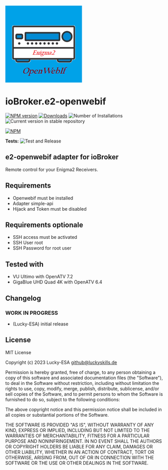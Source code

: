![Logo](admin/e2-openwebif.png)
# ioBroker.e2-openwebif

[![NPM version](https://img.shields.io/npm/v/iobroker.e2-openwebif.svg)](https://www.npmjs.com/package/iobroker.e2-openwebif)
[![Downloads](https://img.shields.io/npm/dm/iobroker.e2-openwebif.svg)](https://www.npmjs.com/package/iobroker.e2-openwebif)
![Number of Installations](https://iobroker.live/badges/e2-openwebif-installed.svg)
![Current version in stable repository](https://iobroker.live/badges/e2-openwebif-stable.svg)

[![NPM](https://nodei.co/npm/iobroker.e2-openwebif.png?downloads=true)](https://nodei.co/npm/iobroker.e2-openwebif/)

**Tests:** ![Test and Release](https://github.com/Lucky-ESA/ioBroker.e2-openwebif/workflows/Test%20and%20Release/badge.svg)

## e2-openwebif adapter for ioBroker

Remote control for your Enigma2 Receivers.

## Requirements
* Openwebif must be installed
* Adapter simple-api
* Hijack and Token must be disabled

## Requirements optionale
* SSH access must be activated
* SSH User root
* SSH Password for root user

## Tested with
* VU Ultimo with OpenATV 7.2
* GigaBlue UHD Quad 4K with OpenATV 6.4

## Changelog
<!--
    Placeholder for the next version (at the beginning of the line):
    ### **WORK IN PROGRESS**
-->

### **WORK IN PROGRESS**
* (Lucky-ESA) initial release

## License
MIT License

Copyright (c) 2023 Lucky-ESA <github@luckyskills.de>

Permission is hereby granted, free of charge, to any person obtaining a copy
of this software and associated documentation files (the "Software"), to deal
in the Software without restriction, including without limitation the rights
to use, copy, modify, merge, publish, distribute, sublicense, and/or sell
copies of the Software, and to permit persons to whom the Software is
furnished to do so, subject to the following conditions:

The above copyright notice and this permission notice shall be included in all
copies or substantial portions of the Software.

THE SOFTWARE IS PROVIDED "AS IS", WITHOUT WARRANTY OF ANY KIND, EXPRESS OR
IMPLIED, INCLUDING BUT NOT LIMITED TO THE WARRANTIES OF MERCHANTABILITY,
FITNESS FOR A PARTICULAR PURPOSE AND NONINFRINGEMENT. IN NO EVENT SHALL THE
AUTHORS OR COPYRIGHT HOLDERS BE LIABLE FOR ANY CLAIM, DAMAGES OR OTHER
LIABILITY, WHETHER IN AN ACTION OF CONTRACT, TORT OR OTHERWISE, ARISING FROM,
OUT OF OR IN CONNECTION WITH THE SOFTWARE OR THE USE OR OTHER DEALINGS IN THE
SOFTWARE.